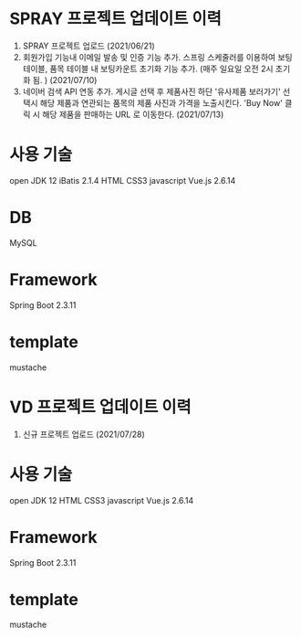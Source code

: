 # SPRAY 프로젝트 업데이트 이력
1. SPRAY 프로젝트 업로드 (2021/06/21)
2. 회원가입 기능내 이메일 발송 및 인증 기능 추가. 
   스프링 스케줄러를 이용하여 보팅 테이블, 품목 테이블 내 보팅카운트 초기화 기능 추가. (매주 일요일 오전 2시 초기화 됨. ) (2021/07/10)
3. 네이버 검색 API 연동 추가. 
   게시글 선택 후 제품사진 하단 '유사제품 보러가기' 선택시 해당 제품과 연관되는 품목의 제품 사진과 가격을 노출시킨다. 
   'Buy Now' 클릭 시 해당 제품을 판매하는 URL 로 이동한다. (2021/07/13)
   
# 사용 기술
open JDK 12
iBatis 2.1.4
HTML
CSS3
javascript
Vue.js 2.6.14

# DB
MySQL

# Framework
Spring Boot 2.3.11

# template
mustache


   
# VD 프로젝트 업데이트 이력
1. 신규 프로젝트 업로드 (2021/07/28)
   
# 사용 기술
open JDK 12
HTML
CSS3
javascript
Vue.js 2.6.14 

# Framework
Spring Boot 2.3.11

# template
mustache


   
   
   
